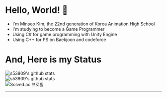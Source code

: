 # Hello, World! 👋

* I'm Minseo Kim, the 22nd generation of Korea Animation High School
* I'm studying to become a Game Programmer
* Using C# for game programming with Unity Engine
* Using C++ for PS on Baekjoon and codeforce   

# And, Here is my Status
![s53809's github stats](https://github-readme-stats.vercel.app/api?username=s53809&show_icons=true)   
![s53809's github stats](https://github-readme-stats.vercel.app/api/top-langs/?username=s53809&show_icons=true&hide_border=true&title_color=004386&icon_color=004386&layout=compact)   
![Solved.ac 프로필](http://mazassumnida.wtf/api/v2/generate_badge?boj=s53809)
- - -

